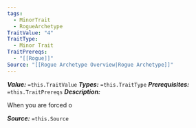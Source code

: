 ```yaml
---
tags:
  - MinorTrait
  - RogueArchetype
TraitValue: "4"
TraitType:
  - Minor Trait
TraitPrereqs:
  - "[[Rogue]]"
Source: "[[Rogue Archetype Overview|Rogue Archetype]]"
---
```

***Value:*** `=this.TraitValue`
***Types:*** `=this.TraitType`
***Prerequisites:*** `=this.TraitPrereqs`
***Description:***

When you are forced o

***Source:*** `=this.Source`